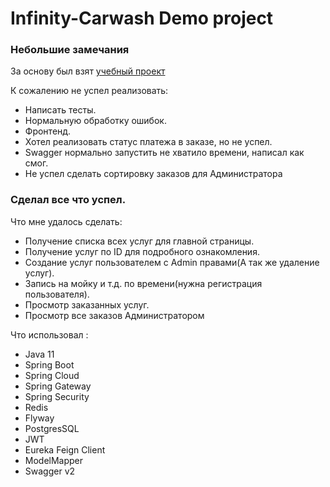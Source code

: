 # Infinity-Carwash Demo project

### Небольшие замечания

За основу был взят [учебный проект](https://github.com/Sorrentovbg/market-place)

К сожалению не успел реализовать:
* Написать тесты.
* Нормальную обработку ошибок.
* Фронтенд.
* Хотел реализовать статус платежа в заказе, но не успел.
* Swagger нормально запустить не хватило времени, написал как смог.
* Не успел сделать сортировку заказов для Администратора

### Сделал все что успел.

Что мне удалось сделать:

* Получение списка всех услуг для главной страницы.
* Получение услуг по ID для подробного ознакомления.
* Создание услуг пользователем с Admin правами(А так же удаление услуг).
* Запись на мойку и т.д. по времени(нужна регистрация пользователя).
* Просмотр заказанных услуг.
* Просмотр все заказов Администратором

Что использовал :
* Java 11
* Spring Boot
* Spring Cloud
* Spring Gateway
* Spring Security
* Redis
* Flyway
* PostgresSQL
* JWT
* Eureka Feign Client
* ModelMapper
* Swagger v2
